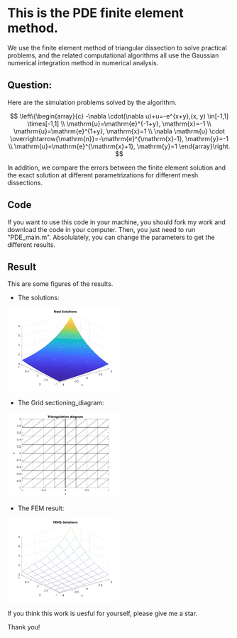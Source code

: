 # This is the PDE finite element method.
We use the finite element method of triangular dissection to solve practical problems, and the related computational algorithms all use the Gaussian numerical integration method in numerical analysis.

## Question:
Here are the simulation problems solved by the algorithm.

$$
\left\{\begin{array}{c}
-\nabla \cdot(\nabla u)+u=-e^{x+y},(x, y) \in[-1,1] \times[-1,1] \\
\mathrm{u}=\mathrm{e}^{-1+y}, \mathrm{x}=-1 \\
\mathrm{u}=\mathrm{e}^{1+y}, \mathrm{x}=1 \\
\nabla \mathrm{u} \cdot \overrightarrow{\mathrm{n}}=-\mathrm{e}^{\mathrm{x}-1}, \mathrm{y}=-1 \\
\mathrm{u}=\mathrm{e}^{\mathrm{x}+1}, \mathrm{y}=1
\end{array}\right.
$$

In addition, we compare the errors between the finite element solution and the exact solution at different parametrizations for different mesh dissections.

## Code
If you want to use this code in your machine, you should fork my work and download the code in your computer. Then, you just need to run "PDE_main.m". Absolulately, you can change the parameters to get the different results.

## Result
This are some figures of the results.

- The solutions:
<img src=https://github.com/huawenbo/PDE-FEM/blob/main/plots/real_solutions.jpg width=50%>

- The Grid sectioning_diagram:
<img src=https://github.com/huawenbo/PDE-FEM/blob/main/plots/8Triangulation_diagram.jpg width=50%>

- The FEM result:
<img src=https://github.com/huawenbo/PDE-FEM/blob/main/plots/8FEM1.jpg width=50%>


If you think this work is uesful for yourself, please give me a star.

Thank you!
